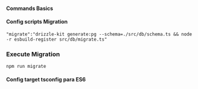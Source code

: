 #### Commands Basics

#### Config scripts Migration

```
"migrate":"drizzle-kit generate:pg --schema=./src/db/schema.ts && node -r esbuild-register src/db/migrate.ts"
```

### Execute Migration

```
npm run migrate
```
#### Config target tsconfig para ES6

